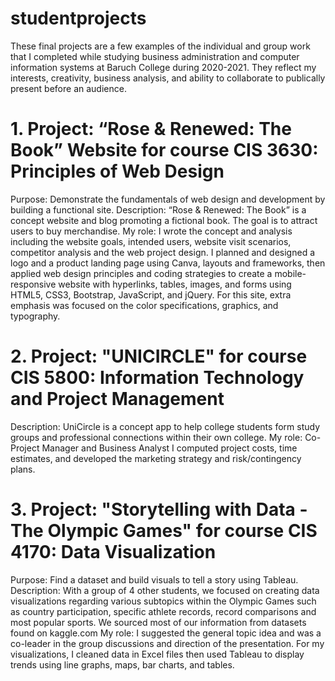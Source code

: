 # studentprojects
These final projects are a few examples of the individual and group work that I completed while studying business administration and computer information systems at Baruch College during 2020-2021.
They reflect my interests, creativity, business analysis, and ability to collaborate to publically present before an audience.


# 1. Project: “Rose & Renewed: The Book” Website for course CIS 3630: Principles of Web Design
Purpose:  Demonstrate the fundamentals of web design and development by building a functional site.
Description: “Rose & Renewed: The Book” is a concept website and blog promoting a fictional book. The goal is to attract users to buy merchandise.
My role: I wrote the concept and analysis including the website goals, intended users, website visit scenarios, competitor analysis and the web project design. I planned and designed a logo and a product landing page using Canva, layouts and frameworks, then applied web design principles and coding strategies to create a mobile-responsive website with hyperlinks, tables, images, and forms using HTML5, CSS3, Bootstrap, JavaScript, and jQuery. For this site, extra emphasis was focused on the color specifications, graphics, and typography.

# 2. Project: "UNICIRCLE" for course CIS 5800:  Information Technology and Project Management
Description:  UniCircle is a concept app to help college students form study groups and professional connections within their own college.
My role:  Co-Project Manager and Business Analyst
I computed project costs, time estimates, and developed the marketing strategy and risk/contingency plans.

# 3. Project: "Storytelling with Data - The Olympic Games" for course CIS 4170:  Data Visualization                       
Purpose:  Find a dataset and build visuals to tell a story using Tableau. 
Description:  With a group of 4 other students, we focused on creating data visualizations regarding various subtopics within the Olympic Games such as country participation, specific athlete records, record comparisons and most popular sports. We sourced most of our information from datasets found on kaggle.com
My role:  I suggested the general topic idea and was a co-leader in the group discussions and direction of the presentation. For my visualizations, I cleaned data in Excel files then used Tableau to display trends using line graphs, maps, bar charts, and tables.  


